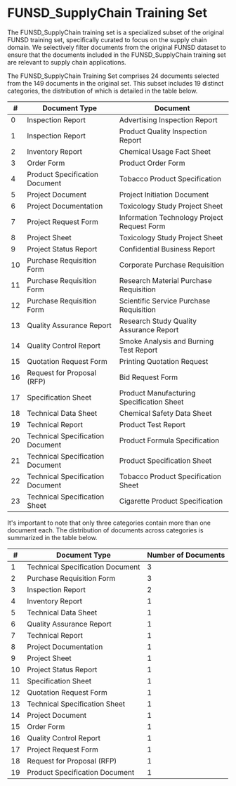 # FUNSD_SupplyChain Training Set

The FUNSD_SupplyChain training set is a specialized subset of the original FUNSD training set, specifically curated 
to focus on the supply chain domain. We selectively filter documents from the original FUNSD dataset to ensure 
that the documents included in the FUNSD_SupplyChain training set are relevant to supply chain applications.

The FUNSD_SupplyChain Training Set comprises 24 documents selected from the 149 documents in the original set. 
This subset includes 19 distinct categories, the distribution of which is detailed in the table below.

| #  | Document Type                      | Document                                     |
|----|------------------------------------|----------------------------------------------|
| 0  | Inspection Report                  | Advertising Inspection Report                |
| 1  | Inspection Report                  | Product Quality Inspection Report            |
| 2  | Inventory Report                   | Chemical Usage Fact Sheet                    |
| 3  | Order Form                         | Product Order Form                           |
| 4  | Product Specification Document     | Tobacco Product Specification                |
| 5  | Project Document                   | Project Initiation Document                  |
| 6  | Project Documentation              | Toxicology Study Project Sheet               |
| 7  | Project Request Form               | Information Technology Project Request Form  |
| 8  | Project Sheet                      | Toxicology Study Project Sheet               |
| 9  | Project Status Report              | Confidential Business Report                 |
| 10 | Purchase Requisition Form          | Corporate Purchase Requisition               |
| 11 | Purchase Requisition Form          | Research Material Purchase Requisition       |
| 12 | Purchase Requisition Form          | Scientific Service Purchase Requisition      |
| 13 | Quality Assurance Report           | Research Study Quality Assurance Report      |
| 14 | Quality Control Report             | Smoke Analysis and Burning Test Report       |
| 15 | Quotation Request Form             | Printing Quotation Request                   |
| 16 | Request for Proposal (RFP)         | Bid Request Form                             |
| 17 | Specification Sheet                | Product Manufacturing Specification Sheet    |
| 18 | Technical Data Sheet               | Chemical Safety Data Sheet                   |
| 19 | Technical Report                   | Product Test Report                          |
| 20 | Technical Specification Document   | Product Formula Specification                |
| 21 | Technical Specification Document   | Product Specification Sheet                  |
| 22 | Technical Specification Document   | Tobacco Product Specification Sheet          |
| 23 | Technical Specification Sheet      | Cigarette Product Specification              |


It's important to note that only three categories contain more than one document each. 
The distribution of documents across categories is summarized in the table below.

| #  | Document Type                    | Number of Documents |
|----|----------------------------------|---------------------|
| 1  | Technical Specification Document | 3                   |
| 2  | Purchase Requisition Form        | 3                   |
| 3  | Inspection Report                | 2                   |
| 4  | Inventory Report                 | 1                   |
| 5  | Technical Data Sheet             | 1                   |
| 6  | Quality Assurance Report         | 1                   |
| 7  | Technical Report                 | 1                   |
| 8  | Project Documentation            | 1                   |
| 9  | Project Sheet                    | 1                   |
| 10 | Project Status Report            | 1                   |
| 11 | Specification Sheet              | 1                   |
| 12 | Quotation Request Form           | 1                   |
| 13 | Technical Specification Sheet    | 1                   |
| 14 | Project Document                 | 1                   |
| 15 | Order Form                       | 1                   |
| 16 | Quality Control Report           | 1                   |
| 17 | Project Request Form             | 1                   |
| 18 | Request for Proposal (RFP)       | 1                   |
| 19 | Product Specification Document   | 1                   |








